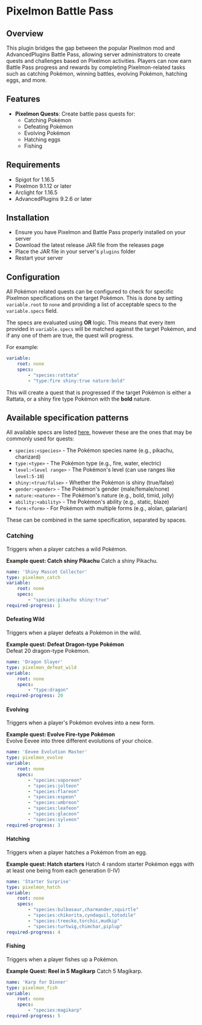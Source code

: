 # Pixelmon Battle Pass
## Overview
This plugin bridges the gap between the popular Pixelmon mod and AdvancedPlugins Battle Pass, allowing server administrators to create quests and challenges based on Pixelmon activities. Players can now earn Battle Pass progress and rewards by completing Pixelmon-related tasks such as catching Pokémon, winning battles, evolving Pokémon, hatching eggs, and more.

## Features
* **Pixelmon Quests**: Create battle pass quests for:
    * Catching Pokémon
    * Defeating Pokémon
    * Evolving Pokémon
    * Hatching eggs
    * Fishing

## Requirements
* Spigot for 1.16.5
* Pixelmon 9.1.12 or later
* Arclight for 1.16.5
* AdvancedPlugins 9.2.6 or later

## Installation
- Ensure you have Pixelmon and Battle Pass properly installed on your server
- Download the latest release JAR file from the releases page
- Place the JAR file in your server's `plugins` folder
- Restart your server


## Configuration
All Pokémon related quests can be configured to check for specific Pixelmon specifications on the target Pokémon. This is done by setting `variable.root` to `none` and providing a list of acceptable specs to the `variable.specs` field.

The specs are evaluated using **OR** logic. This means that every item provided in `variable.specs` will be matched against the target Pokémon, and if any one of them are true, the quest will progress.

For example:
```yaml
variable:
    root: none
    specs:
        - "species:rattata"
        - "type:fire shiny:true nature:bold"
```

This will create a quest that is progressed if the target Pokémon is either a Rattata, or a shiny fire type Pokémon with the **bold** nature.

## Available specification patterns
All available specs are listed [here](https://pixelmonmod.com/wiki/Pokemon_spec), however these are the ones that may be commonly used for quests:
- `species:<species>` - The Pokémon species name (e.g., pikachu, charizard)
- `type:<type>` - The Pokémon type (e.g., fire, water, electric)
- `level:<level range>` - The Pokémon's level (can use ranges like `level:5-10`)
- `shiny:<true/false>` - Whether the Pokémon is shiny (true/false)
- `gender:<gender>` - The Pokémon's gender (male/female/none)
- `nature:<nature>` - The Pokémon's nature (e.g., bold, timid, jolly)
- `ability:<ability>` - The Pokémon's ability (e.g., static, blaze)
- `form:<form>` - For Pokémon with multiple forms (e.g., alolan, galarian)

These can be combined in the same specification, separated by spaces.
### Catching
Triggers when a player catches a wild Pokémon.

**Example quest: Catch shiny Pikachu**
Catch a shiny Pikachu.
```yaml
name: 'Shiny Mascot Collector'
type: pixelmon_catch
variable:
    root: none
    specs:
        - "species:pikachu shiny:true"
required-progress: 1
```

#### Defeating Wild
Triggers when a player defeats a Pokémon in the wild.

**Example quest: Defeat Dragon-type Pokémon**  
Defeat 20 dragon-type Pokémon.
```yaml
name: 'Dragon Slayer'
type: pixelmon_defeat_wild
variable:
    root: none
    specs:
        - "type:dragon"
required-progress: 20
```

#### Evolving
Triggers when a player's Pokémon evolves into a new form.

**Example quest: Evolve Fire-type Pokémon**  
Evolve Eevee into three different evolutions of your choice.
```yaml
name: 'Eevee Evolution Master'
type: pixelmon_evolve
variable:
    root: none
    specs:
        - "species:vaporeon"
        - "species:jolteon"
        - "species:flareon"
        - "species:espeon"
        - "species:umbreon"
        - "species:leafeon"
        - "species:glaceon"
        - "species:sylveon"
required-progress: 3
```

#### Hatching
Triggers when a player hatches a Pokémon from an egg.

**Example quest: Hatch starters**
Hatch 4 random starter Pokémon eggs with at least one being from each generation (I-IV)
```yml
name: 'Starter Surprise'
type: pixelmon_hatch
variable:
    root: none
    specs:
        - "species:bulbasaur,charmander,squirtle"
        - "species:chikorita,cyndaquil,totodile"
        - "species:treecko,torchic,mudkip"
        - "species:turtwig,chimchar,piplup"
required-progress: 4
```

#### Fishing
Triggers when a player fishes up a Pokémon.

**Example Quest: Reel in 5 Magikarp**
Catch 5 Magikarp.
```yml
name: 'Karp for Dinner'
type: pixelmon_fish
variable:
    root: none
    specs:
        - "species:magikarp"
required-progress: 5
```
